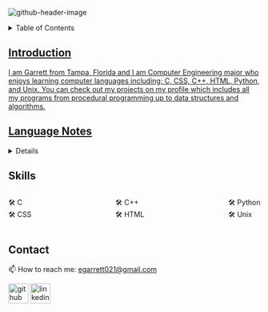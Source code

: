 ![github-header-image](https://github.com/garrettbovo/garrettbovo/assets/154717520/b7afe3a0-edb2-4cea-8b47-e687daa11c87)

<details>
<summary>Table of Contents</summary>
<ol>
  <li>
    <a href='#introduction'>Introduction</a>
  </li>
  <li>
    <a href='#language-notes'>Language Notes</a>
  </li>
  <li>
    <a href='#projects'>Projects</a>
  </li>
  <li>
    <a href='#skills'>Skills</a>
  </li>
  <li>
    <a href='#Contact'>Contact</ol>
</details>

## Introduction
I am Garrett from Tampa, Florida and I am Computer Engineering major who enjoys learning computer languages including: C, CSS, C++, HTML, Python, and Unix. You can check out my projects on my profile which includes all my programs from procedural programming up to data structures and algorithms.

## Language Notes
<details>
<summary>Notes</summary>
<ul>
    <li>
        <a href='https://github.com/Programming-Notes-all-languages/CSS-and-HTML'>CSS and HTML</a>
    </li>
    <li>
        <a href='https://github.com/Programming-Notes-all-languages/C-Notes'>C</a>
    </li>    
    <li>
        <a href='https://github.com/Programming-Notes-all-languages/CPP-Notes/tree/main/Procedural%20Programming'>C++</a>
    </li> 
    <li>
        <a href='https://github.com/Programming-Notes-all-languages/Python-Notes'>Python</a>
    </li> 
</ul>
</details>

<section id="skills">
  <h2>Skills</h2>
  <div style="display: flex; justify-content: space-between; max-width: 600px;">
    <ul style="list-style-type: none; padding: 0;">
      <li>🛠 C</li>
      <li>🛠 CSS</li>
    </ul>
    <ul style="list-style-type: none; padding: 0;">
      <li>🛠 C++</li>
      <li>🛠 HTML</li>
    </ul>
    <ul style="list-style-type: none; padding: 0;">
      <li>🛠 Python</li>
      <li>🛠 Unix</li>
    </ul>
  </div>
</section>

## Contact
📫 How to reach me: egarrett021@gmail.com 


[<img src='https://cdn.jsdelivr.net/npm/simple-icons@3.0.1/icons/github.svg' alt='github' height='40'>](https://github.com/garrettbovo)  [<img src='https://cdn.jsdelivr.net/npm/simple-icons@3.0.1/icons/linkedin.svg' alt='linkedin' height='40'>](https://www.linkedin.com/in/garrett-ellis-740b202a6/)  
